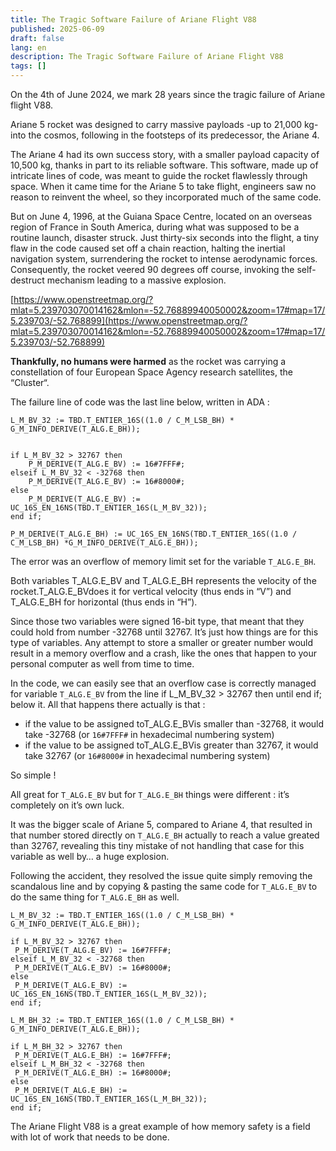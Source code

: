 ```yaml
---
title: The Tragic Software Failure of Ariane Flight V88
published: 2025-06-09
draft: false
lang: en
description: The Tragic Software Failure of Ariane Flight V88
tags: []
---
```


On the 4th of June 2024, we mark 28 years since the tragic failure of Ariane flight V88.

Ariane 5 rocket was designed to carry massive payloads -up to 21,000 kg- into the cosmos, following in the footsteps of its predecessor, the Ariane 4.

The Ariane 4 had its own success story, with a smaller payload capacity of 10,500 kg, thanks in part to its reliable software. This software, made up of intricate lines of code, was meant to guide the rocket flawlessly through space. When it came time for the Ariane 5 to take flight, engineers saw no reason to reinvent the wheel, so they incorporated much of the same code.

But on June 4, 1996, at the Guiana Space Centre, located on an overseas region of France in South America, during what was supposed to be a routine launch, disaster struck. Just thirty-six seconds into the flight, a tiny flaw in the code caused set off a chain reaction, halting the inertial navigation system, surrendering the rocket to intense aerodynamic forces. Consequently, the rocket veered 90 degrees off course, invoking the self-destruct mechanism leading to a massive explosion.

[https://www.openstreetmap.org/?mlat=5.239703070014162&mlon=-52.76889940050002&zoom=17#map=17/5.239703/-52.768899](https://www.openstreetmap.org/?mlat=5.239703070014162&mlon=-52.76889940050002&zoom=17#map=17/5.239703/-52.768899)

**Thankfully, no humans were harmed** as the rocket was carrying a constellation of four European Space Agency research satellites, the “Cluster“.

The failure line of code was the last line below, written in ADA :

```
L_M_BV_32 := TBD.T_ENTIER_16S((1.0 / C_M_LSB_BH) * G_M_INFO_DERIVE(T_ALG.E_BH));


if L_M_BV_32 > 32767 then
	P_M_DERIVE(T_ALG.E_BV) := 16#7FFF#;
elseif L_M_BV_32 < -32768 then
	P_M_DERIVE(T_ALG.E_BV) := 16#8000#;
else
	P_M_DERIVE(T_ALG.E_BV) := UC_16S_EN_16NS(TBD.T_ENTIER_16S(L_M_BV_32));
end if;

P_M_DERIVE(T_ALG.E_BH) := UC_16S_EN_16NS(TBD.T_ENTIER_16S((1.0 / C_M_LSB_BH) *G_M_INFO_DERIVE(T_ALG.E_BH));
```

The error was an overflow of memory limit set for the variable `T_ALG.E_BH`.

Both variables T_ALG.E_BV and T_ALG.E_BH represents the velocity of the rocket.T_ALG.E_BVdoes it for vertical velocity (thus ends in “V”) and T_ALG.E_BH for horizontal (thus ends in “H”).

Since those two variables were signed 16-bit type, that meant that they could hold from number -32768 until 32767. It’s just how things are for this type of variables. Any attempt to store a smaller or greater number would result in a memory overflow and a crash, like the ones that happen to your personal computer as well from time to time.

In the code, we can easily see that an overflow case is correctly managed for variable `T_ALG.E_BV` from the line if L_M_BV_32 > 32767 then until end if; below it. All that happens there actually is that :

 - if the value to be assigned toT_ALG.E_BVis smaller than -32768, it would take -32768 (or `16#7FFF#` in hexadecimal numbering system)
 - if the value to be assigned toT_ALG.E_BVis greater than 32767, it would take 32767 (or `16#8000#` in hexadecimal numbering system)

So simple !

All great for `T_ALG.E_BV` but for `T_ALG.E_BH` things were different : it’s completely on it’s own luck.

It was the bigger scale of Ariane 5, compared to Ariane 4, that resulted in that number stored directly on `T_ALG.E_BH` actually to reach a value greated than 32767, revealing this tiny mistake of not handling that case for this variable as well by… a huge explosion.

Following the accident, they resolved the issue quite simply removing the scandalous line and by copying & pasting the same code for `T_ALG.E_BV` to do the same thing for `T_ALG.E_BH` as well.

```
L_M_BV_32 := TBD.T_ENTIER_16S((1.0 / C_M_LSB_BH) * G_M_INFO_DERIVE(T_ALG.E_BH));

if L_M_BV_32 > 32767 then
 P_M_DERIVE(T_ALG.E_BV) := 16#7FFF#;
elseif L_M_BV_32 < -32768 then
 P_M_DERIVE(T_ALG.E_BV) := 16#8000#;
else
 P_M_DERIVE(T_ALG.E_BV) := UC_16S_EN_16NS(TBD.T_ENTIER_16S(L_M_BV_32));
end if;

L_M_BH_32 := TBD.T_ENTIER_16S((1.0 / C_M_LSB_BH) * G_M_INFO_DERIVE(T_ALG.E_BH));

if L_M_BH_32 > 32767 then
 P_M_DERIVE(T_ALG.E_BH) := 16#7FFF#;
elseif L_M_BH_32 < -32768 then
 P_M_DERIVE(T_ALG.E_BH) := 16#8000#;
else
 P_M_DERIVE(T_ALG.E_BH) := UC_16S_EN_16NS(TBD.T_ENTIER_16S(L_M_BH_32));
end if;
```

The Ariane Flight V88 is a great example of how memory safety is a field with lot of work that needs to be done.
